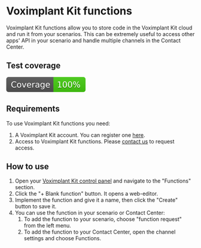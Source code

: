 # Voximplant Kit functions

Voximplant Kit functions allow you to store code in the Voximplant Kit cloud and run it from your scenarios.
This can be extremely useful to access other apps' API in your scenario and handle multiple channels in the Contact Center.

## Test coverage
![Test coverage](./coverage/badge.svg "Test coverage")

## Requirements

To use Voximplant Kit functions you need:
1. A Voximplant Kit account. You can register one [here](https://kit.voximplant.com/registration).
1. Access to Voximplant Kit functions. Please [contact us](mailto:support@kit.voximplant.com) to request access.

## How to use

1. Open your [Voximplant Kit control panel](https://kit.voximplant.com/) and navigate to the "Functions" section.
1. Click the "+ Blank function" button. It opens a web-editor.
1. Implement the function and give it a name, then click the "Create" button to save it.
1. You can use the function in your scenario or Contact Center:
    1. To add the function to your scenario, choose "function request" from the left menu.
    1. To add the function to your Contact Center, open the channel settings and choose Functions.
